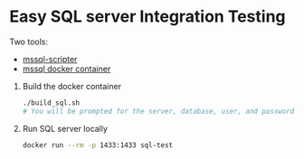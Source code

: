 # Easy SQL server Integration Testing

Two tools:
- [mssql-scripter](https://github.com/microsoft/mssql-scripter)
- [mssql docker container](https://hub.docker.com/_/microsoft-mssql-server)

1. Build the docker container
    ``` bash
    ./build_sql.sh
    # You will be prompted for the server, database, user, and password
    ```
1. Run SQL server locally
    ``` bash
    docker run --rm -p 1433:1433 sql-test
    ```
